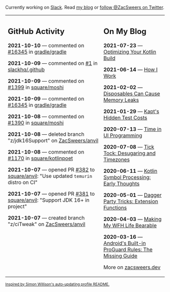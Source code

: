 Currently working on [Slack](https://slack.com/). Read [my blog](https://zacsweers.dev/) or [follow @ZacSweers on Twitter](https://twitter.com/ZacSweers).

<table><tr><td valign="top" width="60%">

## GitHub Activity
<!-- githubActivity starts -->
**2021-10-10** — commented on [#16345](https://github.com/gradle/gradle/issues/16345#issuecomment-939509220) in [gradle/gradle](https://api.github.com/repos/gradle/gradle)

**2021-10-09** — commented on [#1](https://github.com/slackhq/.github/pull/1#issuecomment-939394694) in [slackhq/.github](https://api.github.com/repos/slackhq/.github)

**2021-10-09** — commented on [#1399](https://github.com/square/moshi/issues/1399#issuecomment-939384043) in [square/moshi](https://api.github.com/repos/square/moshi)

**2021-10-09** — commented on [#16345](https://github.com/gradle/gradle/issues/16345#issuecomment-939383609) in [gradle/gradle](https://api.github.com/repos/gradle/gradle)

**2021-10-08** — commented on [#1390](https://github.com/square/moshi/pull/1390#issuecomment-939194518) in [square/moshi](https://api.github.com/repos/square/moshi)

**2021-10-08** — deleted branch "z/jdk16Support" on [ZacSweers/anvil](https://api.github.com/repos/ZacSweers/anvil)

**2021-10-08** — commented on [#1170](https://github.com/square/kotlinpoet/pull/1170#issuecomment-938700183) in [square/kotlinpoet](https://api.github.com/repos/square/kotlinpoet)

**2021-10-07** — opened PR [#382](https://api.github.com/repos/square/anvil/pulls/382) to [square/anvil](https://api.github.com/repos/square/anvil): "Use updated `temurin` distro on CI"

**2021-10-07** — opened PR [#381](https://api.github.com/repos/square/anvil/pulls/381) to [square/anvil](https://api.github.com/repos/square/anvil): "Support JDK 16+ in project"

**2021-10-07** — created branch "z/ciTweak" on [ZacSweers/anvil](https://api.github.com/repos/ZacSweers/anvil)
<!-- githubActivity ends -->
</td><td valign="top" width="40%">

## On My Blog
<!-- blog starts -->
**2021-07-23** — [Optimizing Your Kotlin Build](https://www.zacsweers.dev/optimizing-your-kotlin-build/)

**2021-06-14** — [How I Work](https://www.zacsweers.dev/how-i-work/)

**2021-02-02** — [Disposables Can Cause Memory Leaks](https://www.zacsweers.dev/disposables-can-cause-memory-leaks/)

**2021-01-29** — [Kapt's Hidden Test Costs](https://www.zacsweers.dev/kapts-hidden-test-costs/)

**2020-07-13** — [Time in UI Programming](https://www.zacsweers.dev/time-in-ui/)

**2020-07-08** — [Tick Tock: Desugaring and Timezones](https://www.zacsweers.dev/ticktock-desugaring-timezones/)

**2020-06-11** — [Kotlin Symbol Processing: Early Thoughts](https://www.zacsweers.dev/kotlin-symbol-processor-early-thoughts/)

**2020-05-01** — [Dagger Party Tricks: Extension Functions](https://www.zacsweers.dev/dagger-party-tricks-extension-functions/)

**2020-04-03** — [Making My WFH Life Bearable](https://www.zacsweers.dev/making-wfh-life-bearable/)

**2020-03-16** — [Android's Built-in ProGuard Rules: The Missing Guide](https://www.zacsweers.dev/android-proguard-rules/)
<!-- blog ends -->
More on [zacsweers.dev](https://zacsweers.dev/)
</td></tr></table>

<sub><a href="https://simonwillison.net/2020/Jul/10/self-updating-profile-readme/">Inspired by Simon Willison's auto-updating profile README.</a></sub>